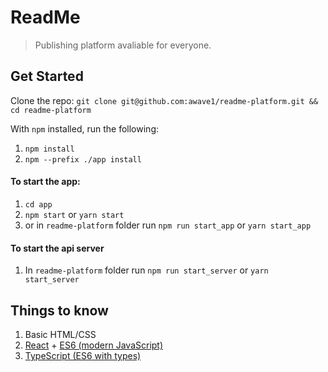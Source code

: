 # ReadMe
> Publishing platform avaliable for everyone.

## Get Started
Clone the repo: ```git clone git@github.com:awave1/readme-platform.git && cd readme-platform```

With ```npm``` installed, run the following: 
1. ```npm install```
2. ```npm --prefix ./app install```

#### To start the app:
1. ```cd app```
2. ```npm start``` or ```yarn start```
3. or in ```readme-platform``` folder run ```npm run start_app``` or ```yarn start_app```

#### To start the api server
1. In ```readme-platform``` folder run ```npm run start_server``` or ```yarn start_server``` 

## Things to know
1. Basic HTML/CSS
2. [React](https://reactjs.org/tutorial/tutorial.html) + [ES6 (modern JavaScript)](https://developer.mozilla.org/en-US/docs/Learn/JavaScript)
3. [TypeScript (ES6 with types)](https://www.typescriptlang.org/docs/handbook/typescript-in-5-minutes.html)
